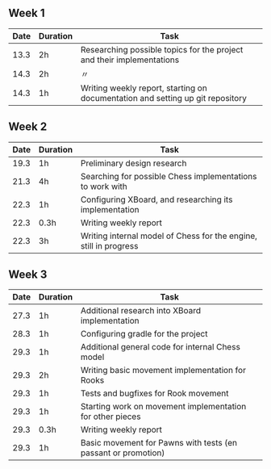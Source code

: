 ## Week 1
|Date|Duration|Task|
|----|--------|----|
|13.3|2h      |Researching possible topics for the project and their implementations|
|14.3|2h      | 〃|
|14.3|1h      |Writing weekly report, starting on documentation and setting up git repository|

## Week 2   
|Date|Duration|Task|
|----|--------|----|
|19.3|1h      |Preliminary design research|
|21.3|4h      |Searching for possible Chess implementations to work with|
|22.3|1h      |Configuring XBoard, and researching its implementation|
|22.3|0.3h    |Writing weekly report|
|22.3|3h      |Writing internal model of Chess for the engine, still in progress|

## Week 3
|Date|Duration|Task|
|----|--------|----|
|27.3|1h      |Additional research into XBoard implementation|
|28.3|1h      |Configuring gradle for the project|
|29.3|1h      |Additional general code for internal Chess model|
|29.3|2h      |Writing basic movement implementation for Rooks|
|29.3|1h      |Tests and bugfixes for Rook movement|
|29.3|1h      |Starting work on movement implementation for other pieces|
|29.3|0.3h    |Writing weekly report|
|29.3|1h      |Basic movement for Pawns with tests (en passant or promotion)|
